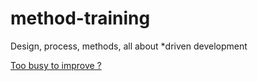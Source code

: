 # method-training
Design, process, methods, all about *driven development

[Too busy to improve ?](https://hakanforss.wordpress.com/2014/03/10/are-you-too-busy-to-improve/)
